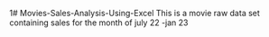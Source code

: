 1# Movies-Sales-Analysis-Using-Excel
This is a movie raw data set containing sales for the month of july 22 -jan 23

